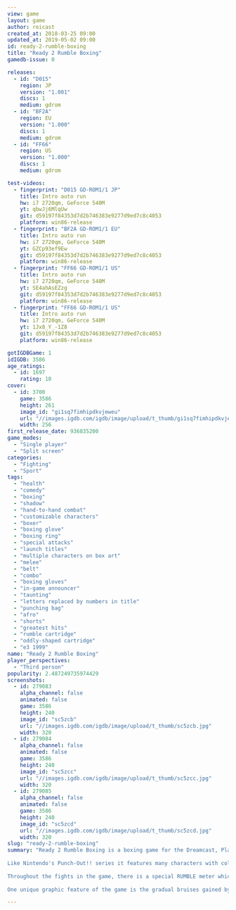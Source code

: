 ```yaml
---
view: game
layout: game
author: reicast
created_at: 2018-03-25 09:00
updated_at: 2019-05-02 09:00
id: ready-2-rumble-boxing
title: "Ready 2 Rumble Boxing"
gamedb-issue: 0

releases:
  - id: "D015"
    region: JP
    version: "1.001"
    discs: 1
    medium: gdrom
  - id: "BF2A"
    region: EU
    version: "1.000"
    discs: 1
    medium: gdrom
  - id: "FF66"
    region: US
    version: "1.000"
    discs: 1
    medium: gdrom

test-videos:
  - fingerprint: "D015 GD-ROM1/1 JP"
    title: Intro auto run
    hw: i7 2720qm, GeForce 540M
    yt: qbwJj6MlqUw
    git: d59197f84353d7d2b746383e9277d9ed7c8c4053
    platform: win86-release
  - fingerprint: "BF2A GD-ROM1/1 EU"
    title: Intro auto run
    hw: i7 2720qm, GeForce 540M
    yt: GZCp93ef9Ew
    git: d59197f84353d7d2b746383e9277d9ed7c8c4053
    platform: win86-release
  - fingerprint: "FF66 GD-ROM1/1 US"
    title: Intro auto run
    hw: i7 2720qm, GeForce 540M
    yt: SE4ahAsEZzg
    git: d59197f84353d7d2b746383e9277d9ed7c8c4053
    platform: win86-release
  - fingerprint: "FF66 GD-ROM1/1 US"
    title: Intro auto run
    hw: i7 2720qm, GeForce 540M
    yt: 1Jx8_Y_-1Z8
    git: d59197f84353d7d2b746383e9277d9ed7c8c4053
    platform: win86-release

gotIGDBGame: 1
idIGDB: 3586
age_ratings:
  - id: 1697
    rating: 10
cover:
  - id: 3700
    game: 3586
    height: 261
    image_id: "gi1sq7fimhipdkvjeweu"
    url: "//images.igdb.com/igdb/image/upload/t_thumb/gi1sq7fimhipdkvjeweu.jpg"
    width: 256
first_release_date: 936835200
game_modes:
  - "Single player"
  - "Split screen"
categories:
  - "Fighting"
  - "Sport"
tags:
  - "health"
  - "comedy"
  - "boxing"
  - "shadow"
  - "hand-to-hand combat"
  - "customizable characters"
  - "boxer"
  - "boxing glove"
  - "boxing ring"
  - "special attacks"
  - "launch titles"
  - "multiple characters on box art"
  - "melee"
  - "belt"
  - "combo"
  - "boxing gloves"
  - "in-game announcer"
  - "taunting"
  - "letters replaced by numbers in title"
  - "punching bag"
  - "afro"
  - "shorts"
  - "greatest hits"
  - "rumble cartridge"
  - "oddly-shaped cartridge"
  - "e3 1999"
name: "Ready 2 Rumble Boxing"
player_perspectives:
  - "Third person"
popularity: 2.487249735974429
screenshots:
  - id: 279083
    alpha_channel: false
    animated: false
    game: 3586
    height: 240
    image_id: "sc5zcb"
    url: "//images.igdb.com/igdb/image/upload/t_thumb/sc5zcb.jpg"
    width: 320
  - id: 279084
    alpha_channel: false
    animated: false
    game: 3586
    height: 240
    image_id: "sc5zcc"
    url: "//images.igdb.com/igdb/image/upload/t_thumb/sc5zcc.jpg"
    width: 320
  - id: 279085
    alpha_channel: false
    animated: false
    game: 3586
    height: 240
    image_id: "sc5zcd"
    url: "//images.igdb.com/igdb/image/upload/t_thumb/sc5zcd.jpg"
    width: 320
slug: "ready-2-rumble-boxing"
summary: "Ready 2 Rumble Boxing is a boxing game for the Dreamcast, PlayStation, Game Boy Color, and Nintendo 64 and it was released in 1999 by Midway. The success of the Dreamcast version led to it becoming one of the few Sega All Stars titles. 
 
Like Nintendo's Punch-Out!! series it features many characters with colorful personalities (i.e. Afro Thunder, Boris &quote;The Bear&quote; Knokimov, etc.); however, unlike the Punch-Out!! series, Ready 2 Rumble Boxing is in 3D, thus allowing for more control over your character in the ring, and also enables the players to choose whichever fighters they want. 
 
Throughout the fights in the game, there is a special RUMBLE meter which fills up, one letter at a time, until the word &quote;RUMBLE&quote; is spelled at the bottom of the screen. Letters can be obtained by successfully landing hard blows or taunting the opponent. Once the meter is full, the player can power himself up, enabling access to a special move called &quote;Rumble Flurry&quote;, which might as well instantly knock the opposite player out cold. 
 
One unique graphic feature of the game is the gradual bruises gained by players as the fight progresses (like hematomas and swellings), present in all fifth-generation versions. While this is not necessarily a new feature to games (it had been implemented before in SNK's 1992 game Art of Fighting), it garnered much appraisal from reviewers, because of the added fun factor this element supply to the game"

---
```

